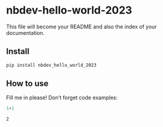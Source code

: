 # nbdev-hello-world-2023

<!-- WARNING: THIS FILE WAS AUTOGENERATED! DO NOT EDIT! -->

This file will become your README and also the index of your
documentation.

## Install

``` sh
pip install nbdev_hello_world_2023
```

## How to use

Fill me in please! Don’t forget code examples:

``` python
1+1
```

    2
